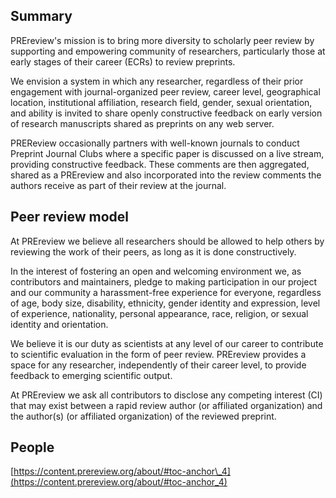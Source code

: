 ## Summary

PREreview's mission is to bring more diversity to scholarly peer review by supporting and empowering community of researchers, particularly those at early stages of their career (ECRs) to review preprints.

We envision a system in which any researcher, regardless of their prior engagement with journal-organized peer review, career level, geographical location, institutional affiliation, research field, gender, sexual orientation, and ability is invited to share openly constructive feedback on early version of research manuscripts shared as preprints on any web server.

PREReview occasionally partners with well-known journals to conduct Preprint Journal Clubs where a specific paper is discussed on a live stream, providing constructive feedback. These comments are then aggregated, shared as a PREreview and also incorporated into the review comments the authors receive as part of their review at the journal.

## Peer review model

At PREreview we believe all researchers should be allowed to help others by reviewing the work of their peers, as long as it is done constructively.

In the interest of fostering an open and welcoming environment we, as contributors and maintainers, pledge to making participation in our project and our community a harassment-free experience for everyone, regardless of age, body size, disability, ethnicity, gender identity and expression, level of experience, nationality, personal appearance, race, religion, or sexual identity and orientation.

We believe it is our duty as scientists at any level of our career to contribute to scientific evaluation in the form of peer review. PREreview provides a space for any researcher, independently of their career level, to provide feedback to emerging scientific output.

At PREreview we ask all contributors to disclose any competing interest (CI) that may exist between a rapid review author (or affiliated organization) and the author(s) (or affiliated organization) of the reviewed preprint.

## People

[https://content.prereview.org/about/#toc-anchor\_4](https://content.prereview.org/about/#toc-anchor_4)